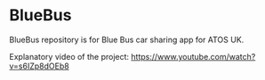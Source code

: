 # BlueBus
BlueBus repository is for Blue Bus car sharing app for ATOS UK.

Explanatory video of the project:
https://www.youtube.com/watch?v=s6IZp8dOEb8
